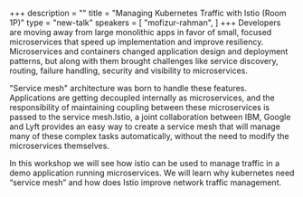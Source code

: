 +++
description = ""
title = "Managing Kubernetes Traffic with Istio (Room 1P)"
type = "new-talk"
speakers = [
        "mofizur-rahman",
]
+++
Developers are moving away from large monolithic apps in favor of small, focused microservices that speed up implementation and improve resiliency. Microservices and containers changed application design and deployment patterns, but along with them brought challenges like service discovery, routing, failure handling, security and visibility to microservices.

"Service mesh" architecture was born to handle these features. Applications are getting decoupled internally as microservices, and the responsibility of maintaining coupling between these microservices is passed to the service mesh.Istio, a joint collaboration between IBM, Google and Lyft provides an easy way to create a service mesh that will manage many of these complex tasks automatically, without the need to modify the microservices themselves.

In this workshop we will see how istio can be used to manage traffic in a demo application running microservices. We will learn why kubernetes need “service mesh” and how does Istio improve network traffic management.